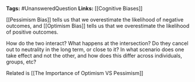 **Tags:** #UnansweredQuestion
**Links:** [[Cognitive Biases]]

[[Pessimism Bias]] tells us that we overestimate the likelihood of negative outcomes, and [[Optimism Bias]] tells us that we overestimate the likelihood of positive outcomes.

How do the two interact? What happens at the intersection? Do they cancel out to neutrality in the long term, or close to it? In what scenario does one take effect and not the other, and how does this differ across individuals, groups, etc?

Related is
[[The Importance of Optimism VS Pessimism]]